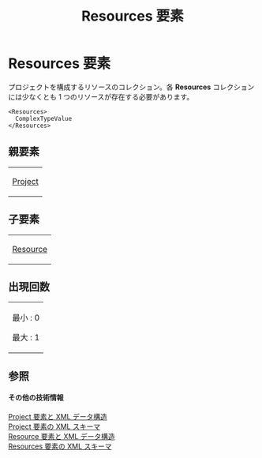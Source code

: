 ﻿---
title: Resources 要素
TOCTitle: Resources 要素
ms:assetid: f24823e7-514d-46fd-a724-cdd2e72ef4d8
ms:mtpsurl: https://msdn.microsoft.com/ja-jp/library/Bb968730(v=office.12)
ms:contentKeyID: 16750355
ms.date: 06/30/2008
mtps_version: v=office.12
ms.translationtype: HT
---

# Resources 要素

プロジェクトを構成するリソースのコレクション。各 **Resources** コレクションには少なくとも 1 つのリソースが存在する必要があります。

    <Resources>
      ComplexTypeValue
    </Resources>

## 親要素

<table>
<colgroup>
<col style="width: 100%" />
</colgroup>
<tbody>
<tr class="odd">
<td><p><a href="project-element.md">Project</a></p></td>
</tr>
</tbody>
</table>


## 子要素


<table>
<colgroup>
<col style="width: 100%" />
</colgroup>
<tbody>
<tr class="odd">
<td><p><a href="resource-element.md">Resource</a></p></td>
</tr>
</tbody>
</table>


## 出現回数

<table>
<colgroup>
<col style="width: 100%" />
</colgroup>
<tbody>
<tr class="odd">
<td><p>最小 : 0</p>
<p>最大 : 1</p></td>
</tr>
</tbody>
</table>


## 参照

#### その他の技術情報

[Project 要素と XML データ構造](project-elements-and-xml-structure.md)  
[Project 要素の XML スキーマ](xml-schema-for-the-project-element.md)  
[Resource 要素と XML データ構造](resource-elements-and-xml-structure.md)  
[Resources 要素の XML スキーマ](xml-schema-for-the-resources-element.md)


